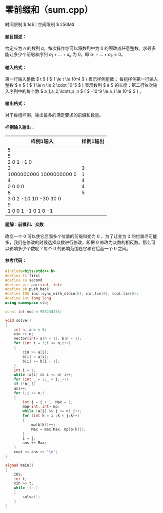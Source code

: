 
# 零前缀和（sum.cpp）
时间限制 $ 1s$   |   空间限制 $ 256M$

#### 题目描述：

给定长为 $n$ 的数列 $a$，每次操作你可以将数列中为 $0$ 的项改成任意整数。求最多能让多少个前缀和序列 $a_1+\dots+a_k$ 为 $0$，即 $a_1+\dots+a_k=0$。

#### 输入格式：

第一行输入整数 $ t $ ( $ 1 \le t \le 10^4 $ ) 表示样例组数；
每组样例第一行输入整数 $ n $ ( $ 1 \le n \le 2 \cdot 10^5 $ ) 表示数列 $ a $ 的长度；第二行依次输入序列中的每个数 $ a_1,a_2,\ldots,a_n $ ( $ -10^9 \le a_i \le 10^9 $ ) 。

#### 输出格式：

对于每组样例，输出最多的满足要求的前缀和数量。

#### 样例输入输出：

| 样例1输入                                                    | 样例1输出                 |
| ------------------------------------------------------------ | ------------------------- |
| 5<br/>5<br/>2 0 1 -1 0<br/>3<br/>1000000000 1000000000 0<br/>4<br/>0 0 0 0<br/>8<br/>3 0 2 -10 10 -30 30 0<br/>9<br/>1 0 0 1 -1 0 1 0 -1 | 3<br/>1<br/>4<br/>4<br/>5 |

<div STYLE="page-break-after: always;"/>

#### 题解：前缀和、众数

改变一个 $0$ 可以使它后面多个位置的前缀和变为 $0$ ，为了让变为 $0$ 的位置尽可能多，我们在修改的时候选择众数进行修改，即把 $0$ 修改为众数的相反数。那么可以影响多少个数呢？每个 $0$ 的影响范围在它和它后面一个 $0$ 之间。  

#### 参考代码：

```c++
#include<bits/stdc++.h>
#define fi first
#define se second
#define pii pair<int, int> 
#define pb push_back
#define IOS ios::sync_with_stdio(0), cin.tie(0), cout.tie(0);
#define int long long
using namespace std;

const int mod = 998244353;

void solve()
{
	int n, ans = 0;
	cin >> n;
	vector<int> a(n + 1), b(n + 1);
	for (int i = 1;i <= n;i++)
	{
		cin >> a[i];
		b[i] = a[i];
		b[i] += b[i - 1];
	}
	int i = 1;
	while (a[i] && i <= n) i++;
	for (int _ = 1;_ < i;_++)
	if (!b[_])
	ans++;
	for (;i <= n;)
	{
		int j = i + 1, Max = 1;
		map<int, int> mp;
		while (a[j] && j <= n) j++;
		for (int k = i ;k < j;k++)
		{
			mp[b[k]]++;
			Max = max(Max, mp[b[k]]);
		}
		i = j;
		ans += Max;
	}
	cout << ans << '\n';
}

signed main()
{
	IOS;
	int t;
	cin >> t;
	while (t--)
	{
		solve();
	}
}
```
